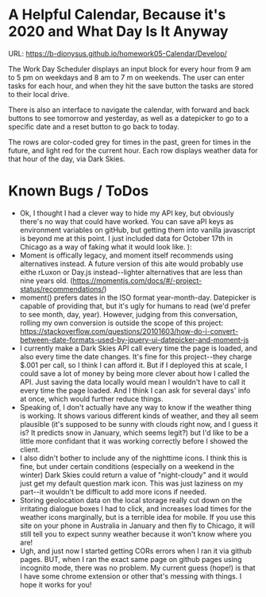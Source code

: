 # A Helpful Calendar, Because it's 2020 and What Day Is It Anyway
URL: https://b-dionysus.github.io/homework05-Calendar/Develop/

The Work Day Scheduler displays an input block for every hour from 9 am to 5 pm on weekdays and 8 am to 7 m on weekends. The user can enter tasks for each hour, and when they hit the save button the tasks are stored to their local drive.

There is also an interface to navigate the calendar, with forward and back buttons to see tomorrow and yesterday, as well as a datepicker to go to a specific date and a reset button to go back to today.

The rows are color-coded grey for times in the past, green for times in the future, and light red for the current hour. Each row displays weather data for that hour of the day, via Dark Skies.



# Known Bugs / ToDos
* Ok, I thought I had a clever way to hide my API key, but obviously there's no way that could have worked. <sigh> You can save aPI keys as environment variables on gitHub, but getting them into vanilla javascript is beyond me at this point. I just included data for October 17th in Chicago as a way of faking what it would look like. ):
* Moment is offically legacy, and moment itself recommends using alternatives instead. A future version of this aite would probably use eithe rLuxon or Day.js instead--lighter alternatives that are less than nine years old.
(https://momentjs.com/docs/#/-project-status/recommendations/)
* moment() prefers dates in the ISO format year-month-day. Datepicker is capable of providing that, but it's ugly for humans to read (we'd prefer to see month, day, year). However, judging from this conversation, rolling my own conversion is outside the scope of this project:
https://stackoverflow.com/questions/20101603/how-do-i-convert-between-date-formats-used-by-jquery-ui-datepicker-and-moment-js
* I currently make a Dark Skies API call every time the page is loaded, and also every time the date changes. It's fine for this project--they charge $.001 per call, so I think I can afford it. But if I deployed this at scale, I could save a lot of money by being more clever about how I called the API. Just saving the data locally would mean I wouldn't have to call it every time the page loaded. And I think I can ask for several days' info at once, which would further reduce things.
* Speaking of, I don't actually have any way to know if the weather thing is working. It shows various different kinds of weather, and they all seem plausible (it's supposed to be sunny with clouds right now, and I guess it is? It predicts snow in January, which seems legit?) but I'd like to be a little more confidant that it was working correctly before I showed the client.
* I also didn't bother to include any of the nighttime icons. I think this is fine, but under certain conditions (especially on a weekend in the winter) Dark Skies could return a value of "night-cloudy" and it would just get my default question mark icon. This was just laziness on my part--it wouldn't be difficult to add more icons if needed.
* Storing geolocation data on the local storage really cut down on the irritating dialogue boxes I had to click, and increases load times for the weather icons marginally, but is a terrible idea for mobile. If you use this site on your phone in Australia in January and then fly to Chicago, it will still tell you to expect sunny weather because it won't know where you are!
* Ugh, and just now I started getting CORs errors when I ran it via github pages. BUT, when I ran the exact same page on github pages using incognito mode, there was no problem. My current guess (hope!) is that I have some chrome extension or other that's messing with things. I hope it works for you!
